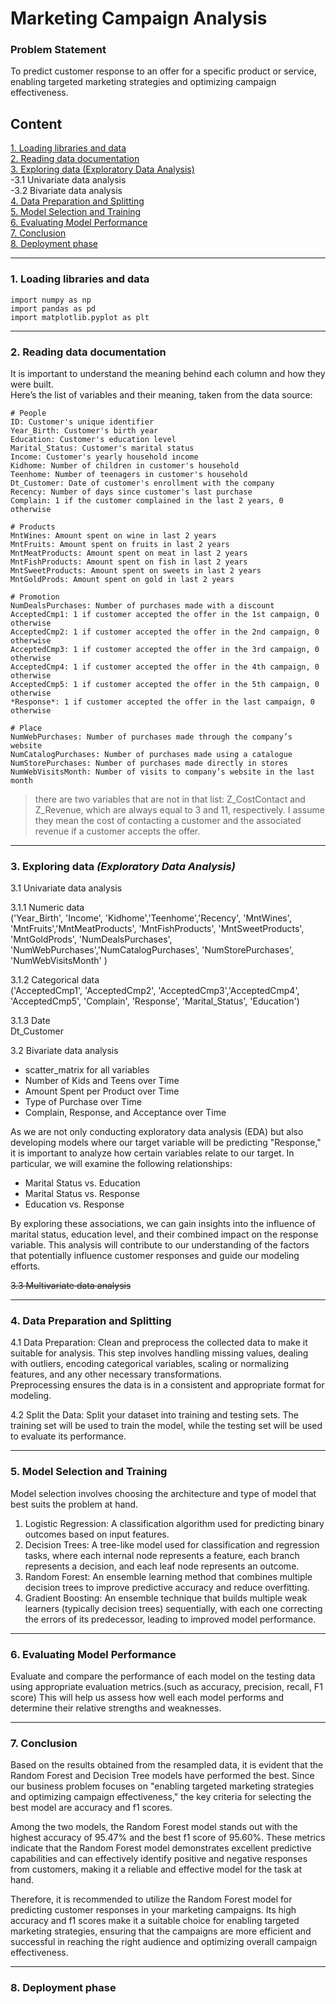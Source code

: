 # Marketing Campaign Analysis

### Problem Statement
To predict customer response to an offer for a specific product or service, enabling targeted marketing strategies and optimizing campaign effectiveness.

## Content
[1. Loading libraries and data](https://github.com/patilkiran123/marketing-campaign-prediction#1-loading-libraries-and-data)  
[2. Reading data documentation](https://github.com/patilkiran123/marketing-campaign-prediction#2-reading-data-documentation)  
[3. Exploring data (Exploratory Data Analysis)](https://github.com/patilkiran123/marketing-campaign-prediction#3-exploring-data-exploratory-data-analysis)  
-3.1 Univariate data analysis  
-3.2 Bivariate data analysis  
[4. Data Preparation and Splitting](https://github.com/patilkiran123/marketing-campaign-prediction#4-data-preparation-and-splitting)  
[5. Model Selection and Training](https://github.com/patilkiran123/marketing-campaign-prediction#5-model-selection-and-training)  
[6. Evaluating Model Performance](https://github.com/patilkiran123/marketing-campaign-prediction#6-evaluating--model-performance)  
[7. Conclusion](https://github.com/patilkiran123/marketing-campaign-prediction#7-conclusion)  
[8. Deployment phase](https://github.com/patilkiran123/marketing-campaign-prediction#8-deployment-phase)  
___
### 1. Loading libraries and data
```
import numpy as np
import pandas as pd
import matplotlib.pyplot as plt
```
___
### 2. Reading data documentation

It is important to understand the meaning behind each column and how they were built.   
Here’s the list of variables and their meaning, taken from the data source:

```
# People
ID: Customer's unique identifier
Year_Birth: Customer's birth year
Education: Customer's education level
Marital_Status: Customer's marital status
Income: Customer's yearly household income
Kidhome: Number of children in customer's household
Teenhome: Number of teenagers in customer's household
Dt_Customer: Date of customer's enrollment with the company
Recency: Number of days since customer's last purchase
Complain: 1 if the customer complained in the last 2 years, 0 otherwise

# Products
MntWines: Amount spent on wine in last 2 years
MntFruits: Amount spent on fruits in last 2 years
MntMeatProducts: Amount spent on meat in last 2 years
MntFishProducts: Amount spent on fish in last 2 years
MntSweetProducts: Amount spent on sweets in last 2 years
MntGoldProds: Amount spent on gold in last 2 years

# Promotion
NumDealsPurchases: Number of purchases made with a discount
AcceptedCmp1: 1 if customer accepted the offer in the 1st campaign, 0 otherwise
AcceptedCmp2: 1 if customer accepted the offer in the 2nd campaign, 0 otherwise
AcceptedCmp3: 1 if customer accepted the offer in the 3rd campaign, 0 otherwise
AcceptedCmp4: 1 if customer accepted the offer in the 4th campaign, 0 otherwise
AcceptedCmp5: 1 if customer accepted the offer in the 5th campaign, 0 otherwise
*Response*: 1 if customer accepted the offer in the last campaign, 0 otherwise

# Place
NumWebPurchases: Number of purchases made through the company’s website
NumCatalogPurchases: Number of purchases made using a catalogue
NumStorePurchases: Number of purchases made directly in stores
NumWebVisitsMonth: Number of visits to company’s website in the last month
```
> there are two variables that are not in that list: Z_CostContact and Z_Revenue, which are always equal to 3 and 11, respectively. I assume they mean the cost of contacting a customer and the associated revenue if a customer accepts the offer.
___  
### 3. Exploring data *(Exploratory Data Analysis)*

3.1 Univariate data analysis

3.1.1 Numeric data  
('Year_Birth', 'Income', 'Kidhome','Teenhome','Recency', 'MntWines', 'MntFruits','MntMeatProducts', 'MntFishProducts', 'MntSweetProducts', 'MntGoldProds', 'NumDealsPurchases', 'NumWebPurchases','NumCatalogPurchases', 'NumStorePurchases', 'NumWebVisitsMonth' )

3.1.2 Categorical data  
    ('AcceptedCmp1', 'AcceptedCmp2', 'AcceptedCmp3','AcceptedCmp4', 'AcceptedCmp5', 'Complain', 'Response', 'Marital_Status', 'Education')

3.1.3 Date  
    Dt_Customer


3.2 Bivariate data analysis
- scatter_matrix for all variables
- Number of Kids and Teens over Time
- Amount Spent per Product over Time
- Type of Purchase over Time
- Complain, Response, and Acceptance over Time

As we are not only conducting exploratory data analysis (EDA) but also developing models where our target variable will be predicting "Response," it is important to analyze how certain variables relate to our target. In particular, we will examine the following relationships:
- Marital Status vs. Education
- Marital Status vs. Response
- Education vs. Response

By exploring these associations, we can gain insights into the influence of marital status, education level, and their combined impact on the response variable. This analysis will contribute to our understanding of the factors that potentially influence customer responses and guide our modeling efforts.

~~3.3 Multivariate data analysis~~
___
### 4. Data Preparation and Splitting   
4.1 Data Preparation: Clean and preprocess the collected data to make it suitable for analysis. This step involves handling missing values, dealing with outliers, encoding categorical variables, scaling or normalizing features, and any other necessary transformations.  
Preprocessing ensures the data is in a consistent and appropriate format for modeling.

4.2 Split the Data: Split your dataset into training and testing sets. The training set will be used to train the model, while the testing set will be used to evaluate its performance.
___
### 5. Model Selection and Training  
Model selection involves choosing the architecture and type of model that best suits the problem at hand.     
1. Logistic Regression: A classification algorithm used for predicting binary outcomes based on input features.
2. Decision Trees: A tree-like model used for classification and regression tasks, where each internal node represents a feature, each branch represents a decision, and each leaf node represents an outcome.
3. Random Forest: An ensemble learning method that combines multiple decision trees to improve predictive accuracy and reduce overfitting.
4. Gradient Boosting: An ensemble technique that builds multiple weak learners (typically decision trees) sequentially, with each one correcting the errors of its predecessor, leading to improved model performance.
  

___
### 6. Evaluating  Model Performance  
Evaluate and compare the performance of each model on the testing data using appropriate evaluation metrics.(such as accuracy, precision, recall, F1 score) This will help us assess how well each model performs and determine their relative strengths and weaknesses.
___
### 7. Conclusion
Based on the results obtained from the resampled data, it is evident that the Random Forest and Decision Tree models have performed the best. Since our business problem focuses on "enabling targeted marketing strategies and optimizing campaign effectiveness," the key criteria for selecting the best model are accuracy and f1 scores.

Among the two models, the Random Forest model stands out with the highest accuracy of 95.47% and the best f1 score of 95.60%. These metrics indicate that the Random Forest model demonstrates excellent predictive capabilities and can effectively identify positive and negative responses from customers, making it a reliable and effective model for the task at hand.

Therefore, it is recommended to utilize the Random Forest model for predicting customer responses in your marketing campaigns. Its high accuracy and f1 scores make it a suitable choice for enabling targeted marketing strategies, ensuring that the campaigns are more efficient and successful in reaching the right audience and optimizing overall campaign effectiveness.

___

### 8. Deployment phase

